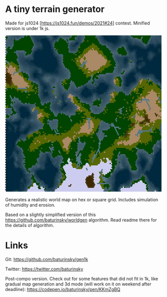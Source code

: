 # A tiny terrain generator 

Made for js1024 [https://js1024.fun/demos/2021#24] contest. Minified version is under 1k js.

![screenshot.jpg](screenshot.jpg)

Generates a realistic world map on hex or square grid. Includes simulation of humidity and erosion.

Based on a slightly simplified version of this https://github.com/baturinsky/worldgen algorithm. Read readme there for the details of algorithm.

# Links

Git: https://github.com/baturinsky/gen1k

Twitter: https://twitter.com/baturinsky

Post-compo version. Check out for some features that did not fit in 1k, like gradual map generation and 3d mode (will work on it on weekend after deadline):
https://codepen.io/baturinsky/pen/KKmZgBQ
